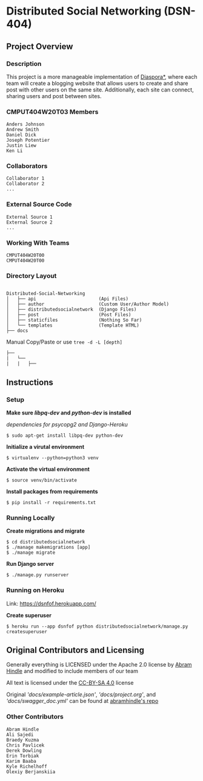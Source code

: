 # Distributed Social Networking (DSN-404)

## Project Overview

### Description

This project is a more manageable implementation of [Diaspora\*](https://diasporafoundation.org/), where each team will create a blogging website that allows users to create and share post with other users on the same site. Additionally, each site can connect, sharing users and post between sites.

### CMPUT404W20T03 Members

```
Anders Johnson
Andrew Smith
Daniel Dick
Joseph Potentier
Justin Liew
Ken Li
```

### Collaborators

```
Collaborator 1
Collaborator 2
...
```

### External Source Code

```
External Source 1
External Source 2
...
```

### Working With Teams

```
CMPUT404W20T00
CMPUT404W20T00
```

### Directory Layout

```

Distributed-Social-Networking
│   ├── api                       (Api Files)
│   ├── author                    (Custom User/Author Model)
│   ├── distributedsocialnetwork  (Django Files)
│   ├── post                      (Post Files)
│   ├── staticfiles               (Nothing So Far)
│   └── templates                 (Template HTML)
├── docs
```

Manual Copy/Paste or use `tree -d -L [depth]`

```
├──
|   └──
|   |   ├──
```

## Instructions

### Setup

**Make sure _libpq-dev_ and _python-dev_ is installed**

_dependencies for psycopg2 and Django-Heroku_

```
$ sudo apt-get install libpq-dev python-dev
```

**Initialize a virutal environment**

```
$ virtualenv --python=python3 venv
```

**Activate the virtual environment**

```
$ source venv/bin/activate
```

**Install packages from requirements**

```
$ pip install -r requirements.txt
```

### Running Locally

**Create migrations and migrate**

```
$ cd distributedsocialnetwork
$ ./manage makemigrations [app]
$ ./manage migrate
```

**Run Django server**

```
$ ./manage.py runserver
```

### Running on Heroku

Link: https://dsnfof.herokuapp.com/

**Create superuser**

```
$ heroku run --app dsnfof python distributedsocialnetwork/manage.py createsuperuser
```

## Original Contributors and Licensing

Generally everything is LICENSED under the Apache 2.0 license by [Abram Hindle](https://github.com/abramhindle) and modified to include members of our team

All text is licensed under the [CC-BY-SA 4.0](http://creativecommons.org/licenses/by-sa/4.0/deed.en_US) license

Original _'docs/example-article.json'_, _'docs/project.org'_, and _'docs/swagger_doc.yml'_ can be found at [abramhindle's repo](https://github.com/abramhindle/CMPUT404-project-socialdistribution)

### Other Contributors

```
Abram Hindle
Ali Sajedi
Braedy Kuzma
Chris Pavlicek
Derek Dowling
Erin Torbiak
Karim Baaba
Kyle Richelhoff
Olexiy Berjanskiia
```
